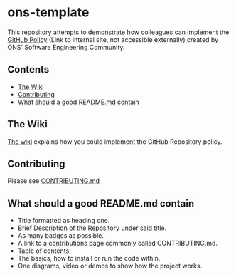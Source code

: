 # ons-template

This repository attempts to demonstrate how colleagues can implement the [GitHub Policy](https://officenationalstatistics.sharepoint.com/sites/ONS_DDaT_Communities/Software%20Engineering%20Policies/Draft_Sub_Policies/GitHub%20Usage%20Policy.docx) (Link to internal site, not accessible externally) created by ONS' Software Engineering Community.

## Contents
* [The Wiki](#The-Wiki)
* [Contributing](#Contributing)
* [What should a good README.md contain](#What-should-a-good-READMEmd-contain)

## The Wiki
[The wiki](../../wiki) explains how you could implement the GitHub Repository policy.

## Contributing
Please see [CONTRIBUTING.md](CONTRIBUTING.md)

## What should a good README.md contain
* Title formatted as heading one.
* Brief Description of the Repository under said title.
* As many badges as possible.
* A link to a contributions page commonly called CONTRIBUTING.md.
* Table of contents.
* The basics, how to install or run the code within.
* One diagrams, video or demos to show how the project works.
